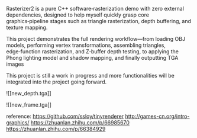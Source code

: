 
Rasterizer2 is a pure C++ software‑rasterization demo with zero external dependencies, designed to help myself quickly grasp core graphics‑pipeline stages such as triangle rasterization, depth buffering, and texture mapping.

This project demonstrates the full rendering workflow—from loading OBJ models, performing vertex transformations, assembling triangles, edge‑function rasterization, and Z‑buffer depth testing, to applying the Phong lighting model and shadow mapping, and finally outputting TGA images

This project is still a work in progress and more functionalities will be integrated into the project going forward. 

![[new_depth.tga]]

![[new_frame.tga]]

reference: 
https://github.com/ssloy/tinyrenderer
http://games-cn.org/intro-graphics/
https://zhuanlan.zhihu.com/p/66985670
https://zhuanlan.zhihu.com/p/66384929